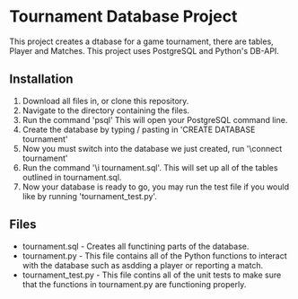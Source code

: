 # Tournament Database Project

This project creates a dtabase for a game tournament, there are tables, Player
and Matches. This project uses PostgreSQL and Python's DB-API.

## Installation

1. Download all files in, or clone this repository.
2. Navigate to the directory containing the files.
3. Run the command 'psql' This will open your PostgreSQL command line.
4. Create the database by typing / pasting in 'CREATE DATABASE tournament'
5. Now you must switch into the database we just created, run '\connect tournament'
6. Run the command '\i tournament.sql'. This will set up all of the tables outlined in tournament.sql.
7. Now your database is ready to go, you may run the test file if you would like by running 'tournament_test.py'.

## Files

* tournament.sql - Creates all functining parts of the database.
* tournament.py - This file contains all of the Python functions to interact with the database such as asdding a player or reporting a match.
* tournament_test.py - This file contins all of the unit tests to make sure that the functions in tournament.py are functioning properly.
